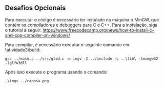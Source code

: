 ## Desafios Opcionais
Para executar o código é necessário ter instalado na máquina o MinGW, que contém os compiladores e debuggers para C e C++.
Para a instalação, siga o tutorial a seguir: https://www.freecodecamp.org/news/how-to-install-c-and-cpp-compiler-on-windows/

Para compilar, é necessário executar o seguinte comando em \atividade3\build:
```
gcc ../main.c ../src/glad.c -o imgv -I ../include -L ..\lib\ -lmingw32 -lglfw3dll
```

Após isso execute o programa usando o comando:

```
.\imgv ../raposa.png
```
